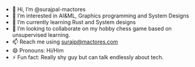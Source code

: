 - 👋 Hi, I’m @surajpal-mactores
- 👀 I’m interested in AI&ML, Graphics programming and System Designs
- 🌱 I’m currently learning Rust and System designs
- 💞️ I’m looking to collaborate on my hobby chess game based on unsupervised learning.
- 📫 Reach me using surajp@mactores.com
- 😄 Pronouns: Hi/Him
- ⚡ Fun fact: Really shy guy but can talk endlessly about tech.

<!---
surajpal-mactores/surajpal-mactores is a ✨ special ✨ repository because its `README.md` (this file) appears on your GitHub profile.
You can click the Preview link to take a look at your changes.
--->
